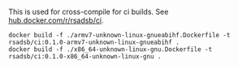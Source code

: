 This is used for cross-compile for ci builds.
See [hub.docker.com/r/rsadsb/ci](https://hub.docker.com/r/rsadsb/ci).

```
docker build -f ./armv7-unknown-linux-gnueabihf.Dockerfile -t rsadsb/ci:0.1.0-armv7-unknown-linux-gnueabihf .
docker build -f ./x86_64-unknown-linux-gnu.Dockerfile -t rsadsb/ci:0.1.0-x86_64-unknown-linux-gnu .
```
